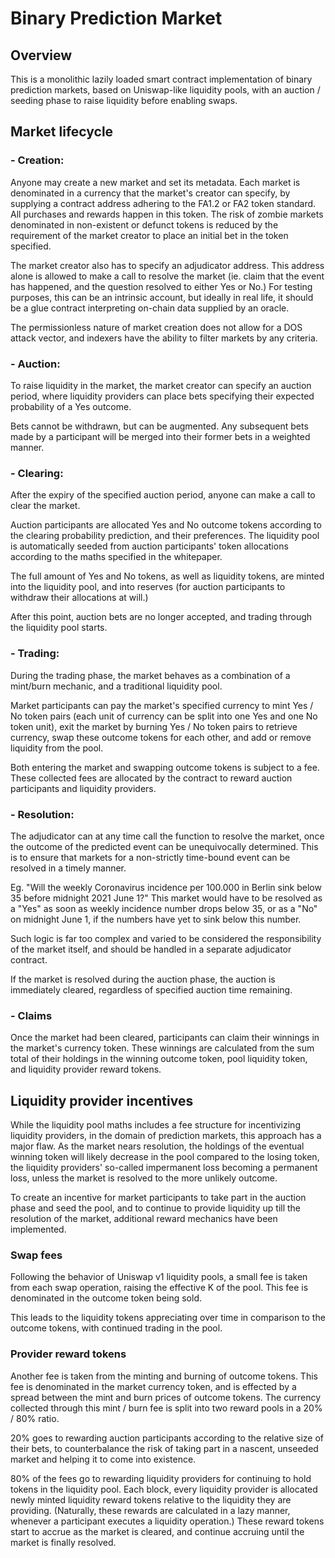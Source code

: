 # Binary Prediction Market

## Overview
This is a monolithic lazily loaded smart contract implementation of binary prediction markets, based on Uniswap-like liquidity pools, with an auction / seeding phase to raise liquidity before enabling swaps.

## Market lifecycle

### - Creation:
Anyone may create a new market and set its metadata. Each market is denominated in a currency that the market's creator can specify, by supplying a contract address adhering to the FA1.2 or FA2 token standard. All purchases and rewards happen in this token. The risk of zombie markets denominated in non-existent or defunct tokens is reduced by the requirement of the market creator to place an initial bet in the token specified.

The market creator also has to specify an adjudicator address. This address alone is allowed to make a call to resolve the market (ie. claim that the event has happened, and the question resolved to either Yes or No.) For testing purposes, this can be an intrinsic account, but ideally in real life, it should be a glue contract interpreting on-chain data supplied by an oracle.

The permissionless nature of market creation does not allow for a DOS attack vector, and indexers have the ability to filter markets by any criteria.

### - Auction:
To raise liquidity in the market, the market creator can specify an auction period, where liquidity providers can place bets specifying their expected probability of a Yes outcome.

Bets cannot be withdrawn, but can be augmented. Any subsequent bets made by a participant will be merged into their former bets in a weighted manner.

### - Clearing:
After the expiry of the specified auction period, anyone can make a call to clear the market. 

Auction participants are allocated Yes and No outcome tokens according to the clearing probability prediction, and their preferences. The liquidity pool is automatically seeded from auction participants' token allocations according to the maths specified in the whitepaper.

The full amount of Yes and No tokens, as well as liquidity tokens, are minted into the liquidity pool, and into reserves (for auction participants to withdraw their allocations at will.)

After this point, auction bets are no longer accepted, and trading through the liquidity pool starts.

### - Trading:
During the trading phase, the market behaves as a combination of a mint/burn mechanic, and a traditional liquidity pool.

Market participants can pay the market's specified currency to mint Yes / No token pairs (each unit of currency can be split into one Yes and one No token unit), exit the market by burning Yes / No token pairs to retrieve currency, swap these outcome tokens for each other, and add or remove liquidity from the pool.

Both entering the market and swapping outcome tokens is subject to a fee. These collected fees are allocated by the contract to reward auction participants and liquidity providers.

### - Resolution:
The adjudicator can at any time call the function to resolve the market, once the outcome of the predicted event can be unequivocally determined. This is to ensure that markets for a non-strictly time-bound event can be resolved in a timely manner.

Eg. "Will the weekly Coronavirus incidence per 100.000 in Berlin sink below 35 before midnight 2021 June 1?" This market would have to be resolved as a "Yes" as soon as weekly incidence number drops below 35, or as a "No" on midnight June 1, if the numbers have yet to sink below this number.

Such logic is far too complex and varied to be considered the responsibility of the market itself, and should be handled in a separate adjudicator contract.

If the market is resolved during the auction phase, the auction is immediately cleared, regardless of specified auction time remaining.

### - Claims
Once the market had been cleared, participants can claim their winnings in the market's currency token. These winnings are calculated from the sum total of their holdings in the winning outcome token, pool liquidity token, and liquidity provider reward tokens.

## Liquidity provider incentives
While the liquidity pool maths includes a fee structure for incentivizing liquidity providers, in the domain of prediction markets, this approach has a major flaw. As the market nears resolution, the holdings of the eventual winning token will likely decrease in the pool compared to the losing token, the liquidity providers' so-called impermanent loss becoming a permanent loss, unless the market is resolved to the more unlikely outcome.

To create an incentive for market participants to take part in the auction phase and seed the pool, and to continue to provide liquidity up till the resolution of the market, additional reward mechanics have been implemented.

### Swap fees

Following the behavior of Uniswap v1 liquidity pools, a small fee is taken from each swap operation, raising the effective K of the pool. This fee is denominated in the outcome token being sold.

This leads to the liquidity tokens appreciating over time in comparison to the outcome tokens, with continued trading in the pool.

### Provider reward tokens

Another fee is taken from the minting and burning of outcome tokens. This fee is denominated in the market currency token, and is effected by a spread between the mint and burn prices of outcome tokens. The currency collected through this mint / burn fee is split into two reward pools in a 20% / 80% ratio.

20% goes to rewarding auction participants according to the relative size of their bets, to counterbalance the risk of taking part in a nascent, unseeded market and helping it to come into existence.

80% of the fees go to rewarding liquidity providers for continuing to hold tokens in the liquidity pool. Each block, every liquidity provider is allocated newly minted liquidity reward tokens relative to the liquidity they are providing. (Naturally, these rewards are calculated in a lazy manner, whenever a participant executes a liquidity operation.) These reward tokens start to accrue as the market is cleared, and continue accruing until the market is finally resolved.